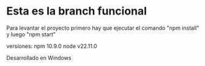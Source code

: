 # Esta es la branch funcional

Para levantar el proyecto primero hay que ejecutar el comando "npm install" y luego "npm start"

versiones: npm 10.9.0 node v22.11.0

Desarrollado en Windows

